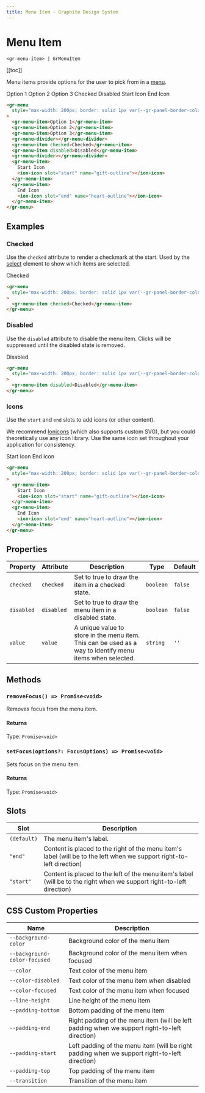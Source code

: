 ```yaml
---
title: Menu Item - Graphite Design System
---
```


# Menu Item

`<gr-menu-item> | GrMenuItem`

[[toc]]

Menu items provide options for the user to pick from in a [menu](/components/menu).

<gr-menu style="max-width: 200px; border: solid 1px var(--gr-panel-border-color); border-radius: var(--gr-border-radius-medium);">
  <gr-menu-item>Option 1</gr-menu-item>
  <gr-menu-item>Option 2</gr-menu-item>
  <gr-menu-item>Option 3</gr-menu-item>
  <gr-menu-divider></gr-menu-divider>
  <gr-menu-item checked>Checked</gr-menu-item>
  <gr-menu-item disabled>Disabled</gr-menu-item>
  <gr-menu-divider></gr-menu-divider>
  <gr-menu-item>
    Start Icon
    <ion-icon slot="start" name="gift-outline"></ion-icon>
  </gr-menu-item>
  <gr-menu-item>
    End Icon
    <ion-icon slot="end" name="heart-outline"></ion-icon>
  </gr-menu-item>
</gr-menu>

```html
<gr-menu
  style="max-width: 200px; border: solid 1px var(--gr-panel-border-color); border-radius: var(--gr-border-radius-medium);"
>
  <gr-menu-item>Option 1</gr-menu-item>
  <gr-menu-item>Option 2</gr-menu-item>
  <gr-menu-item>Option 3</gr-menu-item>
  <gr-menu-divider></gr-menu-divider>
  <gr-menu-item checked>Checked</gr-menu-item>
  <gr-menu-item disabled>Disabled</gr-menu-item>
  <gr-menu-divider></gr-menu-divider>
  <gr-menu-item>
    Start Icon
    <ion-icon slot="start" name="gift-outline"></ion-icon>
  </gr-menu-item>
  <gr-menu-item>
    End Icon
    <ion-icon slot="end" name="heart-outline"></ion-icon>
  </gr-menu-item>
</gr-menu>
```

## Examples

### Checked

Use the `checked` attribute to render a checkmark at the start. Used by the [select](/components/select) element to show which items are selected.

<gr-menu style="max-width: 200px; border: solid 1px var(--gr-panel-border-color); border-radius: var(--gr-border-radius-medium);">
  <gr-menu-item checked>Checked</gr-menu-item>
</gr-menu>

```html
<gr-menu
  style="max-width: 200px; border: solid 1px var(--gr-panel-border-color); border-radius: var(--gr-border-radius-medium);"
>
  <gr-menu-item checked>Checked</gr-menu-item>
</gr-menu>
```

### Disabled

Use the `disabled` attribute to disable the menu item. Clicks will be suppressed until the disabled state is removed.

<gr-menu style="max-width: 200px; border: solid 1px var(--gr-panel-border-color); border-radius: var(--gr-border-radius-medium);">
  <gr-menu-item disabled>Disabled</gr-menu-item>
</gr-menu>

```html
<gr-menu
  style="max-width: 200px; border: solid 1px var(--gr-panel-border-color); border-radius: var(--gr-border-radius-medium);"
>
  <gr-menu-item disabled>Disabled</gr-menu-item>
</gr-menu>
```

### Icons

Use the `start` and `end` slots to add icons (or other content).

We recommend [Ionicons](https://ionic.io/ionicons) (which also supports custom SVG), but you could theoretically use any icon library.
Use the same icon set throughout your application for consistency.

<gr-menu style="max-width: 200px; border: solid 1px var(--gr-panel-border-color); border-radius: var(--gr-border-radius-medium);">
  <gr-menu-item>
    Start Icon
    <ion-icon slot="start" name="gift-outline"></ion-icon>
  </gr-menu-item>
  <gr-menu-item>
    End Icon
    <ion-icon slot="end" name="heart-outline"></ion-icon>
  </gr-menu-item>
</gr-menu>

```html
<gr-menu
  style="max-width: 200px; border: solid 1px var(--gr-panel-border-color); border-radius: var(--gr-border-radius-medium);"
>
  <gr-menu-item>
    Start Icon
    <ion-icon slot="start" name="gift-outline"></ion-icon>
  </gr-menu-item>
  <gr-menu-item>
    End Icon
    <ion-icon slot="end" name="heart-outline"></ion-icon>
  </gr-menu-item>
</gr-menu>
```

## Properties

| Property   | Attribute  | Description                                                                                               | Type      | Default |
| ---------- | ---------- | --------------------------------------------------------------------------------------------------------- | --------- | ------- |
| `checked`  | `checked`  | Set to true to draw the item in a checked state.                                                          | `boolean` | `false` |
| `disabled` | `disabled` | Set to true to draw the menu item in a disabled state.                                                    | `boolean` | `false` |
| `value`    | `value`    | A unique value to store in the menu item. This can be used as a way to identify menu items when selected. | `string`  | `''`    |

## Methods

### `removeFocus() => Promise<void>`

Removes focus from the menu item.

#### Returns

Type: `Promise<void>`

### `setFocus(options?: FocusOptions) => Promise<void>`

Sets focus on the menu item.

#### Returns

Type: `Promise<void>`

## Slots

| Slot        | Description                                                                                                           |
| ----------- | --------------------------------------------------------------------------------------------------------------------- |
| `(default)` | The menu item's label.                                                                                                |
| `"end"`     | Content is placed to the right of the menu item's label (will be to the left when we support right-to-left direction) |
| `"start"`   | Content is placed to the left of the menu item's label (will be to the right when we support right-to-left direction) |

## CSS Custom Properties

| Name                         | Description                                                                                   |
| ---------------------------- | --------------------------------------------------------------------------------------------- |
| `--background-color`         | Background color of the menu item                                                             |
| `--background-color-focused` | Background color of the menu item when focused                                                |
| `--color`                    | Text color of the menu item                                                                   |
| `--color-disabled`           | Text color of the menu item when disabled                                                     |
| `--color-focused`            | Text color of the menu item when focused                                                      |
| `--line-height`              | Line height of the menu item                                                                  |
| `--padding-bottom`           | Bottom padding of the menu item                                                               |
| `--padding-end`              | Right padding of the menu item (will be left padding when we support right-to-left direction) |
| `--padding-start`            | Left padding of the menu item (will be right padding when we support right-to-left direction) |
| `--padding-top`              | Top padding of the menu item                                                                  |
| `--transition`               | Transition of the menu item                                                                   |
